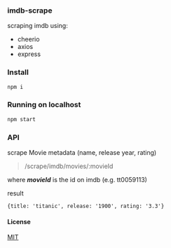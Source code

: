 ### imdb-scrape
scraping imdb using:
 - cheerio
 - axios
 - express
 
### Install
```sh
npm i
```

### Running on localhost
```sh
npm start
```
### API
scrape Movie metadata (name, release year, rating) 
> /scrape/imdb/movies/:movieId

where ***movieId*** is the id on imdb (e.g. tt0059113)

result
``` 
{title: 'titanic', release: '1900', rating: '3.3'} 
```
#### License
[MIT](https://github.com/adibiton/imdb-scrape/blob/master/LICENSE)
